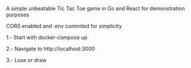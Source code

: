 A simple unbeatable Tic Tac Toe game in Go and React for demonstration purposes

CORS enabled and .env commited for simplicity

1.- Start with docker-compose up

2.- Navigate to http://localhost:3000

3.- Lose or draw